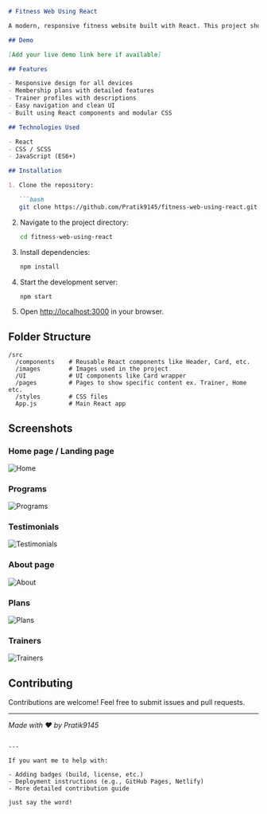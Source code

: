 ````markdown
# Fitness Web Using React

A modern, responsive fitness website built with React. This project showcases various membership plans, trainer profiles, and more, designed to help users find the perfect fitness plan and trainers.

## Demo

[Add your live demo link here if available]

## Features

- Responsive design for all devices
- Membership plans with detailed features
- Trainer profiles with descriptions
- Easy navigation and clean UI
- Built using React components and modular CSS

## Technologies Used

- React
- CSS / SCSS
- JavaScript (ES6+)

## Installation

1. Clone the repository:

   ```bash
   git clone https://github.com/Pratik9145/fitness-web-using-react.git
````

2. Navigate to the project directory:

   ```bash
   cd fitness-web-using-react
   ```

3. Install dependencies:

   ```bash
   npm install
   ```

4. Start the development server:

   ```bash
   npm start
   ```

5. Open [http://localhost:3000](http://localhost:3000) in your browser.

## Folder Structure

```
/src
  /components    # Reusable React components like Header, Card, etc.
  /images        # Images used in the project
  /UI            # UI components like Card wrapper
  /pages         # Pages to show specific content ex. Trainer, Home etc.
  /styles        # CSS files
  App.js         # Main React app
```

## Screenshots

### Home page / Landing page

![Home](https://github.com/user-attachments/assets/d62ecc5f-f130-4dc1-9dff-fbee6c19326a)

### Programs

![Programs](https://github.com/user-attachments/assets/5064e563-6589-4518-ae0b-84ba76f0440e)

### Testimonials

![Testimonials](https://github.com/user-attachments/assets/6fa1bae0-b9c3-4cd6-b35a-18d130b1c1a4)

### About page

![About](https://github.com/user-attachments/assets/18ba4918-1ba0-4f07-adbb-d6f428954521)

### Plans

![Plans](https://github.com/user-attachments/assets/3e6ffd6b-032c-4309-9925-f33ae26ec232)

### Trainers

![Trainers](https://github.com/user-attachments/assets/44aac8ee-916c-4704-893d-cd52586d41f2)

## Contributing

Contributions are welcome! Feel free to submit issues and pull requests.

---

*Made with ❤️ by Pratik9145*

```

---

If you want me to help with:

- Adding badges (build, license, etc.)
- Deployment instructions (e.g., GitHub Pages, Netlify)
- More detailed contribution guide

just say the word!
```
